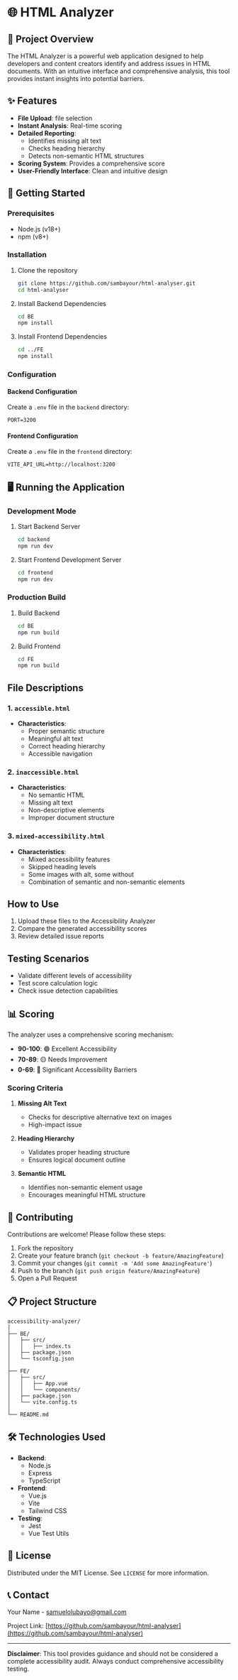 # 🌐 HTML Analyzer

## 📝 Project Overview

The HTML Analyzer is a powerful web application designed to help developers and content creators identify and address issues in HTML documents. With an intuitive interface and comprehensive analysis, this tool provides instant insights into potential barriers.

## ✨ Features

- **File Upload**: file selection
- **Instant Analysis**: Real-time scoring
- **Detailed Reporting**:
  - Identifies missing alt text
  - Checks heading hierarchy
  - Detects non-semantic HTML structures
- **Scoring System**: Provides a comprehensive score
- **User-Friendly Interface**: Clean and intuitive design

## 🚀 Getting Started

### Prerequisites

- Node.js (v18+)
- npm (v8+)

### Installation

1. Clone the repository

   ```bash
   git clone https://github.com/sambayour/html-analyser.git
   cd html-analyser
   ```

2. Install Backend Dependencies

   ```bash
   cd BE
   npm install
   ```

3. Install Frontend Dependencies
   ```bash
   cd ../FE
   npm install
   ```

### Configuration

#### Backend Configuration

Create a `.env` file in the `backend` directory:

```
PORT=3200
```

#### Frontend Configuration

Create a `.env` file in the `frontend` directory:

```
VITE_API_URL=http://localhost:3200
```

## 🖥️ Running the Application

### Development Mode

1. Start Backend Server

   ```bash
   cd backend
   npm run dev
   ```

2. Start Frontend Development Server
   ```bash
   cd frontend
   npm run dev
   ```

### Production Build

1. Build Backend

   ```bash
   cd BE
   npm run build
   ```

2. Build Frontend
   ```bash
   cd FE
   npm run build
   ```

## File Descriptions

### 1. `accessible.html`

- **Characteristics**:
  - Proper semantic structure
  - Meaningful alt text
  - Correct heading hierarchy
  - Accessible navigation

### 2. `inaccessible.html`

- **Characteristics**:
  - No semantic HTML
  - Missing alt text
  - Non-descriptive elements
  - Improper document structure

### 3. `mixed-accessibility.html`

- **Characteristics**:
  - Mixed accessibility features
  - Skipped heading levels
  - Some images with alt, some without
  - Combination of semantic and non-semantic elements

## How to Use

1. Upload these files to the Accessibility Analyzer
2. Compare the generated accessibility scores
3. Review detailed issue reports

## Testing Scenarios

- Validate different levels of accessibility
- Test score calculation logic
- Check issue detection capabilities

## 📊 Scoring

The analyzer uses a comprehensive scoring mechanism:

- **90-100**: 🟢 Excellent Accessibility
- **70-89**: 🟡 Needs Improvement
- **0-69**: 🔴 Significant Accessibility Barriers

### Scoring Criteria

1. **Missing Alt Text**

   - Checks for descriptive alternative text on images
   - High-impact issue

2. **Heading Hierarchy**

   - Validates proper heading structure
   - Ensures logical document outline

3. **Semantic HTML**
   - Identifies non-semantic element usage
   - Encourages meaningful HTML structure

## 🤝 Contributing

Contributions are welcome! Please follow these steps:

1. Fork the repository
2. Create your feature branch (`git checkout -b feature/AmazingFeature`)
3. Commit your changes (`git commit -m 'Add some AmazingFeature'`)
4. Push to the branch (`git push origin feature/AmazingFeature`)
5. Open a Pull Request

## 📋 Project Structure

```
accessibility-analyzer/
│
├── BE/
│   ├── src/
│   │   ├── index.ts
│   ├── package.json
│   └── tsconfig.json
│
├── FE/
│   ├── src/
│   │   ├── App.vue
│   │   └── components/
│   ├── package.json
│   └── vite.config.ts
│
└── README.md
```

## 🛠️ Technologies Used

- **Backend**:
  - Node.js
  - Express
  - TypeScript
- **Frontend**:
  - Vue.js
  - Vite
  - Tailwind CSS
- **Testing**:
  - Jest
  - Vue Test Utils

## 📜 License

Distributed under the MIT License. See `LICENSE` for more information.

## 📞 Contact

Your Name - [samuelolubayo@gmail.com](mailto:samuelolubayo@gmail.com)

Project Link: [https://github.com/sambayour/html-analyser](https://github.com/sambayour/html-analyser)

---

**Disclaimer**: This tool provides guidance and should not be considered a complete accessibility audit. Always conduct comprehensive accessibility testing.
